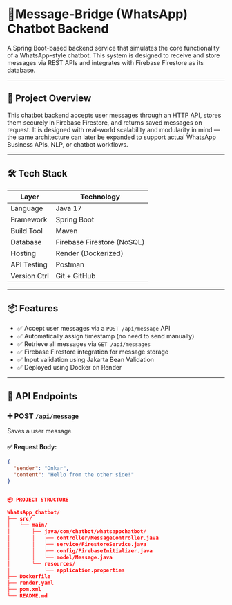 # 💬Message-Bridge (WhatsApp) Chatbot Backend

A Spring Boot-based backend service that simulates the core functionality of a WhatsApp-style chatbot. This system is designed to receive and store messages via REST APIs and integrates with Firebase Firestore as its database.

---

## 🚀 Project Overview

This chatbot backend accepts user messages through an HTTP API, stores them securely in Firebase Firestore, and returns saved messages on request. It is designed with real-world scalability and modularity in mind — the same architecture can later be expanded to support actual WhatsApp Business APIs, NLP, or chatbot workflows.

---

## 🛠️ Tech Stack

| Layer        | Technology                        |
|--------------|------------------------------------|
| Language     | Java 17                            |
| Framework    | Spring Boot                        |
| Build Tool   | Maven                              |
| Database     | Firebase Firestore (NoSQL)         |
| Hosting      | Render (Dockerized)                |
| API Testing  | Postman                            |
| Version Ctrl | Git + GitHub                       |

---

## 📦 Features

- ✅ Accept user messages via a `POST /api/message` API
- ✅ Automatically assign timestamp (no need to send manually)
- ✅ Retrieve all messages via `GET /api/messages`
- ✅ Firebase Firestore integration for message storage
- ✅ Input validation using Jakarta Bean Validation
- ✅ Deployed using Docker on Render

---

## 📁 API Endpoints

### ➕ POST `/api/message`

Saves a user message.

#### ✅ Request Body:

```json
{
  "sender": "Onkar",
  "content": "Hello from the other side!"
}


📦 PROJECT STRUCTURE

WhatsApp_Chatbot/
├── src/
│   └── main/
│       ├── java/com/chatbot/whatsappchatbot/
│       │   ├── controller/MessageController.java
│       │   ├── service/FirestoreService.java
│       │   ├── config/FirebaseInitializer.java
│       │   └── model/Message.java
│       └── resources/
│           └── application.properties
├── Dockerfile
├── render.yaml
├── pom.xml
└── README.md
